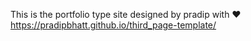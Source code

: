 This is the portfolio type site designed by pradip with ❤
https://pradipbhatt.github.io/third_page-template/
